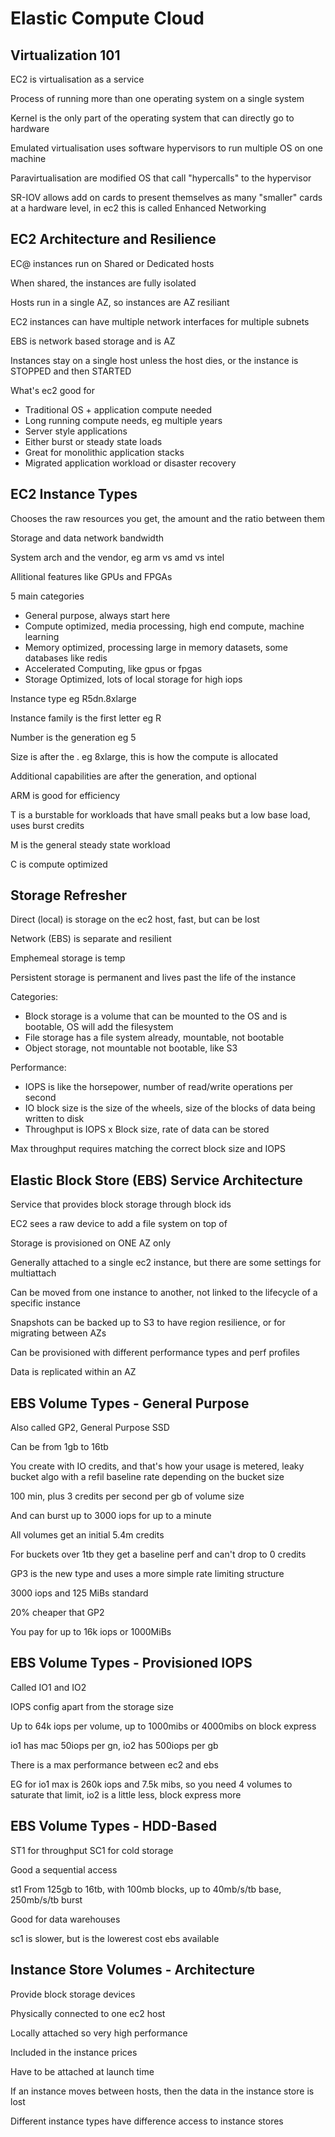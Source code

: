 # Elastic Compute Cloud

## Virtualization 101

EC2 is virtualisation as a service

Process of running more than one operating system on a single system

Kernel is the only part of the operating system that can directly go to hardware

Emulated virtualisation uses software hypervisors to run multiple OS on one machine

Paravirtualisation are modified OS that call "hypercalls" to the hypervisor

SR-IOV allows add on cards to present themselves as many "smaller" cards at a hardware level, in ec2 this is called Enhanced Networking

## EC2 Architecture and Resilience

EC@ instances run on Shared or Dedicated hosts

When shared, the instances are fully isolated

Hosts run in a single AZ, so instances are AZ resiliant

EC2 instances can have multiple network interfaces for multiple subnets

EBS is network based storage and is AZ

Instances stay on a single host unless the host dies, or the instance is STOPPED and then STARTED

What's ec2 good for
- Traditional OS + application compute needed
- Long running compute needs, eg multiple years
- Server style applications
- Either burst or steady state loads
- Great for monolithic application stacks
- Migrated application workload or disaster recovery

## EC2 Instance Types

Chooses the raw resources you get, the amount and the ratio between them

Storage and data network bandwidth

System arch and the vendor, eg arm vs amd vs intel

Allitional features like GPUs and FPGAs

5 main categories
- General purpose, always start here
- Compute optimized, media processing, high end compute, machine learning
- Memory optimized, processing large in memory datasets, some databases like redis
- Accelerated Computing, like gpus or fpgas
- Storage Optimized, lots of local storage for high iops

Instance type eg R5dn.8xlarge

Instance family is the first letter eg R

Number is the generation eg 5

Size is after the . eg 8xlarge, this is how the compute is allocated

Additional capabilities are after the generation, and optional

ARM is good for efficiency

T is a burstable for workloads that have small peaks but a low base load, uses burst credits

M is the general steady state workload

C is compute optimized

## Storage Refresher

Direct (local) is storage on the ec2 host, fast, but can be lost

Network (EBS) is separate and resilient

Emphemeal storage is temp

Persistent storage is permanent and lives past the life of the instance

Categories:
- Block storage is a volume that can be mounted to the OS and is bootable, OS will add the filesystem
- File storage has a file system already, mountable, not bootable
- Object storage, not mountable not bootable, like S3

Performance:
- IOPS is like the horsepower, number of read/write operations per second
- IO block size is the size of the wheels, size of the blocks of data being written to disk
- Throughput is IOPS x Block size, rate of data can be stored

Max throughput requires matching the correct block size and IOPS

## Elastic Block Store (EBS) Service Architecture

Service that provides block storage through block ids

EC2 sees a raw device to add a file system on top of

Storage is provisioned on ONE AZ only

Generally attached to a single ec2 instance, but there are some settings for multiattach

Can be moved from one instance to another, not linked to the lifecycle of a specific instance

Snapshots can be backed up to S3 to have region resilience, or for migrating between AZs

Can be provisioned with different performance types and perf profiles

Data is replicated within an AZ

## EBS Volume Types - General Purpose

Also called GP2, General Purpose SSD

Can be from 1gb to 16tb

You create with IO credits, and that's how your usage is metered, leaky bucket algo with a refil baseline rate depending on the bucket size

100 min, plus 3 credits per second per gb of volume size

And can burst up to 3000 iops for up to a minute

All volumes get an initial 5.4m credits

For buckets over 1tb they get a baseline perf and can't drop to 0 credits

GP3 is the new type and uses a more simple rate limiting structure

3000 iops and 125 MiBs standard

20% cheaper that GP2

You pay for up to 16k iops or 1000MiBs

## EBS Volume Types - Provisioned IOPS

Called IO1 and IO2

IOPS config apart from the storage size

Up to 64k iops per volume, up to 1000mibs or 4000mibs on block express

io1 has mac 50iops per gn, io2 has 500iops per gb

There is a max performance between ec2 and ebs

EG for io1 max is 260k iops and 7.5k mibs, so you need 4 volumes to saturate that limit, io2 is a little less, block express more

## EBS Volume Types - HDD-Based

ST1 for throughput SC1 for cold storage

Good a sequential access

st1 From 125gb to 16tb, with 100mb blocks, up to 40mb/s/tb base, 250mb/s/tb burst

Good for data warehouses

sc1 is slower, but is the lowerest cost ebs available

## Instance Store Volumes - Architecture

Provide block storage devices

Physically connected to one ec2 host

Locally attached so very high performance

Included in the instance prices

Have to be attached at launch time

If an instance moves between hosts, then the data in the instance store is lost

Different instance types have difference access to instance stores
